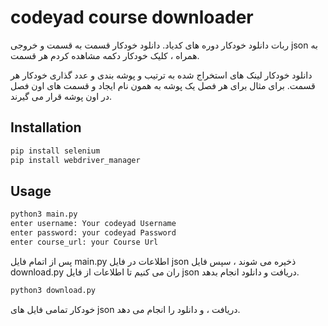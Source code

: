 # codeyad course downloader

ربات دانلود خودکار دوره های کدیاد.
دانلود خودکار قسمت به قسمت و خروجی json به همراه ، کلیک خودکار دکمه مشاهده کردم هر قسمت.

دانلود خودکار لینک های استخراج شده به ترتیب و پوشه بندی و عدد گذاری خودکار هر قسمت.
برای مثال برای هر فصل یک پوشه به همون نام ایجاد و قسمت های اون فصل در اون پوشه قرار می گیرند.

## Installation

```bash
pip install selenium
pip install webdriver_manager
```

## Usage

```bash
python3 main.py
enter username: Your codeyad Username
enter password: your codeyad Password
enter course_url: your Course Url
```
پس از اتمام فایل main.py اطلاعات در فایل json ذخیره می شوند ، سپس فایل download.py ران می کنیم تا اطلاعات از فایل json دریافت و دانلود انجام بدهد.
```bash
python3 download.py
```
خودکار تمامی فایل های json دریافت ، و دانلود را انجام می دهد.
